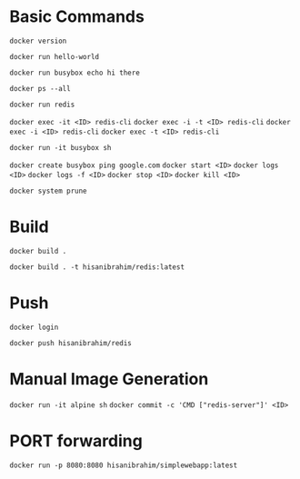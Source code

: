 # Basic Commands

`docker version`

`docker run hello-world`

`docker run busybox echo hi there`

`docker ps --all`

`docker run redis`

`docker exec -it <ID> redis-cli`
    `docker exec -i -t <ID> redis-cli`
    `docker exec -i <ID> redis-cli`
    `docker exec -t <ID> redis-cli`

`docker run -it busybox sh`

`docker create busybox ping google.com`
    `docker start <ID>`
    `docker logs <ID>`
    `docker logs -f <ID>`
    `docker stop <ID>`
    `docker kill <ID>`

`docker system prune`

# Build

`docker build .`

`docker build . -t hisanibrahim/redis:latest`

# Push

`docker login`

`docker push hisanibrahim/redis`

# Manual Image Generation

`docker run -it alpine sh`
`docker commit -c 'CMD ["redis-server"]' <ID>`

# PORT forwarding

`docker run -p 8080:8080 hisanibrahim/simplewebapp:latest`